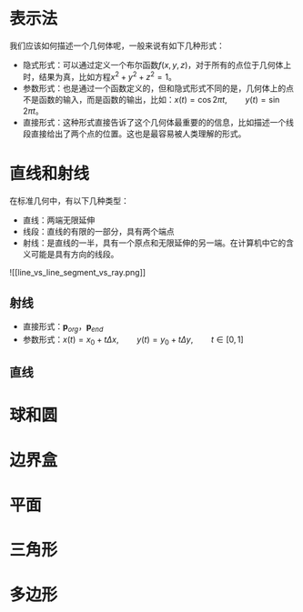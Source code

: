 # 表示法

我们应该如何描述一个几何体呢，一般来说有如下几种形式：
- 隐式形式：可以通过定义一个布尔函数$f(x,y,z)$，对于所有的点位于几何体上时，结果为真，比如方程$x^2 +y^2 + z^2 = 1$。
- 参数形式：也是通过一个函数定义的，但和隐式形式不同的是，几何体上的点不是函数的输入，而是函数的输出，比如：$x(t) = \cos2\pi t, \qquad y(t) = \sin2\pi t$。
- 直接形式：这种形式直接告诉了这个几何体最重要的的信息，比如描述一个线段直接给出了两个点的位置。这也是最容易被人类理解的形式。

# 直线和射线

在标准几何中，有以下几种类型：
- 直线：两端无限延伸
- 线段：直线的有限的一部分，具有两个端点
- 射线：是直线的一半，具有一个原点和无限延伸的另一端。在计算机中它的含义可能是具有方向的线段。

![[line_vs_line_segment_vs_ray.png]]

## 射线

- 直接形式：$\textbf{p}_{org}$，$\textbf{p}_{end}$
- 参数形式：$x(t) = x_0 + t\Delta x, \qquad y(t) = y_0 + t\Delta y, \qquad t \in [0, 1]$

## 直线



# 球和圆

# 边界盒

# 平面

# 三角形

# 多边形